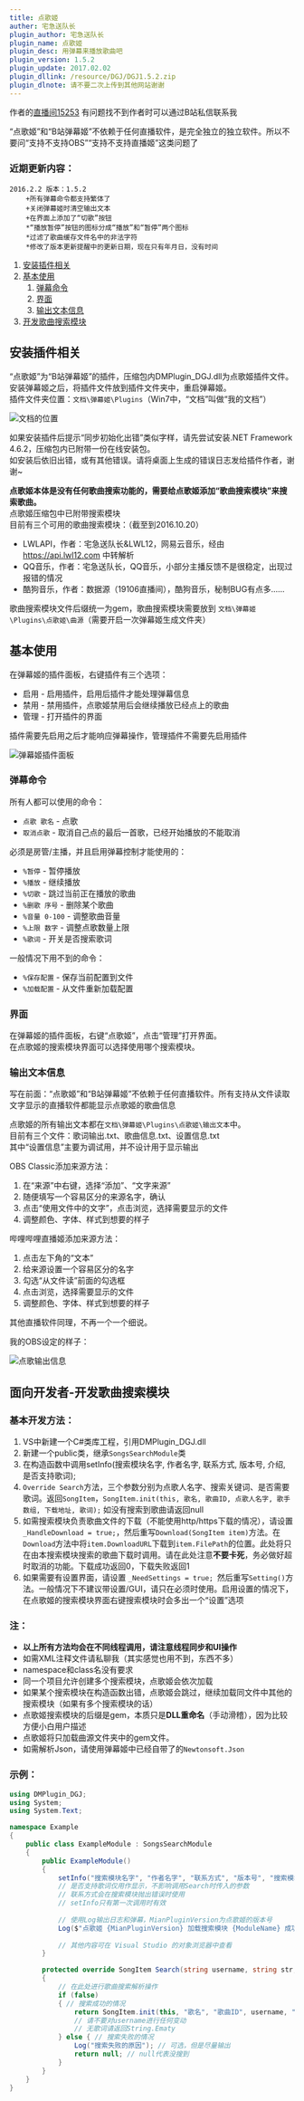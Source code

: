 ```yaml
---
title: 点歌姬
auther: 宅急送队长
plugin_author: 宅急送队长
plugin_name: 点歌姬
plugin_desc: 用弹幕来播放歌曲吧
plugin_version: 1.5.2
plugin_update: 2017.02.02
plugin_dllink: /resource/DGJ/DGJ1.5.2.zip
plugin_dlnote: 请不要二次上传到其他网站谢谢
---
```

作者的[直播间15253](http://live.bilibili.com/15253)
有问题找不到作者时可以通过B站私信联系我

“点歌姬”和“B站弹幕姬”不依赖于任何直播软件，是完全独立的独立软件。所以不要问“支持不支持OBS”“支持不支持直播姬”这类问题了  

### 近期更新内容：

```
2016.2.2 版本：1.5.2
	+所有弹幕命令都支持繁体了
	+关闭弹幕姬时清空输出文本
	+在界面上添加了“切歌”按钮
	*“播放暂停”按钮的图标分成“播放”和“暂停”两个图标
	*过滤了歌曲缓存文件名中的非法字符
	*修改了版本更新提醒中的更新日期，现在只有年月日，没有时间
```  


1. [安装插件相关](#install)
2. [基本使用](#usage)
    1. [弹幕命令](#usage_cmd)
    2. [界面](#usage_gui)
    3. [输出文本信息](#usage_output)
3. [开发歌曲搜索模块](#dev)


## <a name="install"></a>安装插件相关

“点歌姬”为“B站弹幕姬”的插件，压缩包内DMPlugin_DGJ.dll为点歌姬插件文件。  
安装弹幕姬之后，将插件文件放到插件文件夹中，重启弹幕姬。  
插件文件夹位置：```文档\弹幕姬\Plugins```（Win7中，“文档”叫做“我的文档”）

![文档的位置](/resource/DGJ/docu.png "文档的位置")

如果安装插件后提示“同步初始化出错”类似字样，请先尝试安装.NET Framework 4.6.2，压缩包内已附带一份在线安装包。  
如安装后依旧出错，或有其他错误。请将桌面上生成的错误日志发给插件作者，谢谢~

**点歌姬本体是没有任何歌曲搜索功能的，需要给点歌姬添加“歌曲搜索模块”来搜索歌曲。**  
点歌姬压缩包中已附带搜索模块  
目前有三个可用的歌曲搜索模块：（截至到2016.10.20）

- LWLAPI，作者：宅急送队长&LWL12，网易云音乐，经由 https://api.lwl12.com 中转解析
- QQ音乐，作者：宅急送队长，QQ音乐，小部分主播反馈不是很稳定，出现过报错的情况
- 酷狗音乐，作者：数据源（19106直播间），酷狗音乐，秘制BUG有点多......

歌曲搜索模块文件后缀统一为gem，歌曲搜索模块需要放到 ```文档\弹幕姬\Plugins\点歌姬\曲源```（需要开启一次弹幕姬生成文件夹）

## <a name="usage"></a>基本使用

在弹幕姬的插件面板，右键插件有三个选项：

- 启用 - 启用插件，启用后插件才能处理弹幕信息
- 禁用 - 禁用插件，点歌姬禁用后会继续播放已经点上的歌曲
- 管理 - 打开插件的界面

插件需要先启用之后才能响应弹幕操作，管理插件不需要先启用插件

![弹幕姬插件面板](/resource/DGJ/admin.png "弹幕姬插件面板")

### <a name="usage_cmd"></a>弹幕命令

所有人都可以使用的命令：

- ```点歌 歌名``` - 点歌
- ```取消点歌``` - 取消自己点的最后一首歌，已经开始播放的不能取消

必须是房管/主播，并且启用弹幕控制才能使用的：

- ```%暂停``` - 暂停播放
- ```%播放``` - 继续播放
- ```%切歌``` - 跳过当前正在播放的歌曲
- ```%删歌 序号``` - 删除某个歌曲
- ```%音量 0-100``` - 调整歌曲音量
- ```%上限 数字``` - 调整点歌数量上限
- ```%歌词``` - 开关是否搜索歌词

一般情况下用不到的命令：

- ```%保存配置``` - 保存当前配置到文件
- ```%加载配置``` - 从文件重新加载配置


### <a name="usage_gui"></a>界面

在弹幕姬的插件面板，右键“点歌姬”，点击“管理”打开界面。  
在点歌姬的搜索模块界面可以选择使用哪个搜索模块。

### <a name="usage_output"></a>输出文本信息

写在前面：“点歌姬”和“B站弹幕姬”不依赖于任何直播软件。所有支持从文件读取文字显示的直播软件都能显示点歌姬的歌曲信息

点歌姬的所有输出文本都在```文档\弹幕姬\Plugins\点歌姬\输出文本```中。  
目前有三个文件：歌词输出.txt、歌曲信息.txt、设置信息.txt  
其中“设置信息”主要为调试用，并不设计用于显示输出

OBS Classic添加来源方法：

1. 在“来源”中右键，选择“添加”、“文字来源”
2. 随便填写一个容易区分的来源名字，确认
3. 点击“使用文件中的文字”，点击浏览，选择需要显示的文件
4. 调整颜色、字体、样式到想要的样子

哔哩哔哩直播姬添加来源方法：

1. 点击左下角的“文本”
2. 给来源设置一个容易区分的名字
3. 勾选“从文件读”前面的勾选框
4. 点击浏览，选择需要显示的文件
5. 调整颜色、字体、样式到想要的样子

其他直播软件同理，不再一个一个细说。

我的OBS设定的样子：

![点歌输出信息](/resource/DGJ/obs.png "点歌输出信息")

## <a name="dev"></a>面向开发者-开发歌曲搜索模块

### 基本开发方法：

1. VS中新建一个C#类库工程，引用DMPlugin_DGJ.dll
2. 新建一个public类，继承```SongsSearchModule```类
3. 在构造函数中调用setInfo(搜索模块名字, 作者名字, 联系方式, 版本号, 介绍, 是否支持歌词);
4. ```Override Search```方法，三个参数分别为点歌人名字、搜索关键词、是否需要歌词。返回```SongItem```，```SongItem.init(this, 歌名, 歌曲ID, 点歌人名字, 歌手数组, 下载地址, 歌词);``` 如没有搜索到歌曲请返回null
5. 如需搜索模块负责歌曲文件的下载（不能使用http/https下载的情况），请设置 ```_HandleDownload = true;```，然后重写```Download(SongItem item)```方法。在```Download```方法中将```item.DownloadURL```下载到```item.FilePath```的位置。此处将只在由本搜索模块搜索的歌曲下载时调用。请在此处注意**不要卡死**，务必做好超时取消的功能。下载成功返回0，下载失败返回1
6. 如果需要有设置界面，请设置 ```_NeedSettings = true; ```然后重写```Setting()```方法。一般情况下不建议带设置/GUI，请只在必须时使用。启用设置的情况下，在点歌姬的搜索模块界面右键搜索模块时会多出一个“设置”选项

### 注：

- **以上所有方法均会在不同线程调用，请注意线程同步和UI操作**
- 如需XML注释文件请私聊我（其实感觉也用不到，东西不多）
- namespace和class名没有要求
- 同一个项目允许创建多个搜索模块，点歌姬会依次加载
- 如果某个搜索模块在构造函数出错，点歌姬会跳过，继续加载同文件中其他的搜索模块（如果有多个搜索模块的话）
- 点歌姬搜索模块的后缀是gem，本质只是**DLL重命名**（手动滑稽），因为比较方便小白用户描述
- 点歌姬将只加载曲源文件夹中的gem文件。
- 如需解析Json，请使用弹幕姬中已经自带了的```Newtonsoft.Json```

### 示例：

```csharp
using DMPlugin_DGJ;
using System;
using System.Text;

namespace Example
{
    public class ExampleModule : SongsSearchModule
    {
        public ExampleModule()
        {
            setInfo("搜索模块名字", "作者名字", "联系方式", "版本号", "搜索模块说明", 是否支持歌词);
            // 是否支持歌词仅用作显示，不影响调用Search时传入的参数
            // 联系方式会在搜索模块抛出错误时使用
            // setInfo只有第一次调用时有效
            
            // 使用Log输出日志和弹幕，MianPluginVersion为点歌姬的版本号
            Log($"点歌姬 {MianPluginVersion} 加载搜索模块 {ModuleName} 成功！", true);
            
            // 其他内容可在 Visual Studio 的对象浏览器中查看
        }

        protected override SongItem Search(string username, string str, bool needLyric = false)
        {
            // 在此处进行歌曲搜索解析操作
            if (false)
            { // 搜索成功的情况
                return SongItem.init(this, "歌名", "歌曲ID", username, "歌手数组", "下载地址", "歌词(可选)", "歌曲说明(可选，暂时没有使用)");
                // 请不要对username进行任何变动
                // 无歌词请返回String.Ematy
            } else { // 搜索失败的情况
                Log("搜索失败的原因"); // 可选，但是尽量输出
                return null; // null代表没搜到
            }
        }
    }
}
```